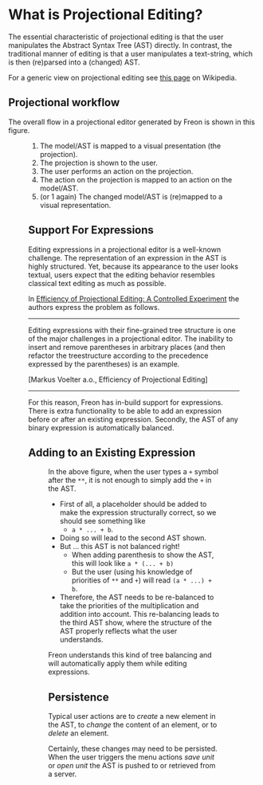 <script>
    import Figure from "../../lib/figures/Figure.svelte";
</script>

# What is Projectional Editing?

The essential characteristic of projectional editing is that the user manipulates
the Abstract Syntax Tree (AST) directly. In contrast, the traditional manner of editing is that 
a user manipulates a text-string, which is then (re)parsed into a (changed) AST. 

For a generic view on projectional editing 
see <a href="https://en.wikipedia.org/wiki/Structure*editor" target="_blank">this page</a> on Wikipedia.

## Projectional workflow

The overall flow in a projectional editor generated by Freon is shown in this figure.

<Figure 
imageName={'projection-overview.png'} 
caption={'General flow of projectional editing'}
figureNumber={1}
/>


1. The model/AST is mapped to a visual presentation (the projection).
2. The projection is shown to the user.
3. The user performs an action on the projection.
4. The action on the projection is mapped to an action on the model/AST.
5. (or 1 again) The changed model/AST is (re)mapped to a visual representation.

## <a name="expressions"></a> Support For Expressions

Editing expressions in a projectional editor is a well-known challenge. The representation of an expression
in the AST is highly structured. Yet, because its appearance to the user looks textual, users expect that
the editing behavior resembles classical text editing as much as possible.

In <a href="https://www.voelter.de/data/pub/fse2016-projEditing.pdf" target="_blank">Efficiency 
of Projectional Editing: A Controlled Experiment</a> the authors express the problem as follows.

****
Editing expressions with their fine-grained tree structure is one of the major challenges in a
projectional editor. The inability to insert and remove parentheses in arbitrary places (and
then refactor the treestructure according to the precedence expressed by the parentheses) is an
example.

[Markus Voelter a.o., Efficiency of Projectional Editing]
****

For this reason, Freon has in-build support for expressions. There is extra functionality to
be able to add an expression before or after an existing expression. Secondly, the AST of any binary
expression is automatically balanced.

## <a name="tree-balancing"></a>Adding to an Existing Expression

<Figure 
imageName={'expressions-problem.png'} 
caption={'Editing expressions'}
figureNumber={2}
/>

In the above figure, when the user types a `+` symbol after the `**`, it is not enough
to simply add the `+` in the AST.

* First of all, a placeholder should be added to make the expression structurally correct,
  so we should see something like
  * `a * ... + b`.
* Doing so will lead to the second AST shown.
* But ... this AST is not balanced right!
  *  When adding parenthesis to show the AST, this will look like `a * (... + b)`
  * But the user (using his knowledge of priorities of `**` and `+`) will read `(a * ...) + b`.
* Therefore, the AST needs to be re-balanced to take the priorities of the multiplication and addition into account.
  This re-balancing leads to the third AST show, where the structure of the AST
  properly reflects what the user understands.

Freon understands this kind of tree balancing and will automatically apply them while editing expressions.

## Persistence

Typical user actions are to *create* a new element in the AST, to *change* the content of an element,
or to *delete* an element.

Certainly, these changes may need to be persisted. When the user triggers
the menu actions *save unit* or *open unit* the AST is pushed to or retrieved from a server.

<Figure 
imageName={'projection-overview.png'} 
caption={'General flow of projectional editing'}
figureNumber={3}
/>

